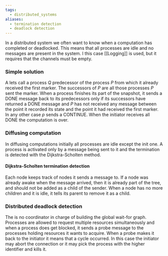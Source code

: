 ```yaml
---
tags:
  - distributed_systems
aliases:
  - termination detection
  - deadlock detection
---
```

In a distributed system we often want to know when a computation has completed or deadlocked. This means that all processes are idle and no messages are present in the system. I this case [[Logging]] is used, but it requires that the channels must be empty.
### Simple solution

A lets call a process $Q$ predecessor of the process $P$ from which it already received the first marker. The successors of $P$ are all those processes $P$ sent the marker. When a process finishes its part of the snapshot, it sends a DONE message back to its predecessors only if its successors have returned a DONE message and $P$ has not received any message between the point it recorded its state and the point it had received the first marker. In any other case $p$ sends a CONTINUE. When the initiator receives all DONE the computation is over.
### Diffusing computation

In diffusing computations initially all processes are idle except the init one. A process is activated only by a message being sent to it and the termination is detected with the Dijkstra-Scholten method. 
#### Dijkstra-Scholten termination detection

Each node keeps track of nodes it sends a message to.  If a node was already awake when the message arrived, then it is already part of the tree, and should not be added as a child of the sender. When a node has no more children and it is idle, it tells its parent to remove it as a child.
### Distributed deadlock detection

The is no coordinator in charge of building the global wait-for graph. Processes are allowed to request multiple resources simultaneously and when a process does get blocked, it sends a probe message to the processes holding resources it wants to acquire. When a probe makes it back to the initiator it means that a cycle occurred. In this case the initiator may abort the connection or it may pick the process with the higher identifier and kills it.